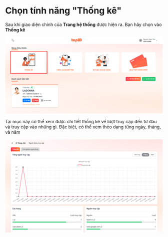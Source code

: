 # Chọn tính năng "Thống kê"

Sau khi giao diện chính của **Trang hệ thống** được hiện ra. Bạn hãy chọn vào **Thống kê**&#x20;

![](<../.gitbook/assets/image (16).png>)

Tại mục này có thể xem được chi tiết thống kê về lượt truy cập đến từ đâu và truy cập vào những gì. Đặc biệt, có thể xem theo dạng từng ngày, tháng, và năm

![](<../.gitbook/assets/image (6).png>)

